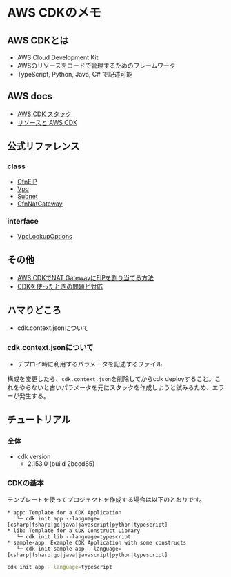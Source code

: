 # AWS CDKのメモ

## AWS CDKとは

- AWS Cloud Development Kit
- AWSのリソースをコードで管理するためのフレームワーク
- TypeScript, Python, Java, C# で記述可能

## AWS docs

- [AWS CDK スタック](https://docs.aws.amazon.com/ja_jp/cdk/v2/guide/stacks.html)
- [リソースと AWS CDK](https://docs.aws.amazon.com/ja_jp/cdk/v2/guide/resources.html)

## 公式リファレンス

### class

- [CfnEIP](https://docs.aws.amazon.com/cdk/api/v2/docs/aws-cdk-lib.aws_ec2.CfnEIP.html)
- [Vpc](https://docs.aws.amazon.com/cdk/api/v2/docs/aws-cdk-lib.aws_ec2.Vpc.html)
- [Subnet](https://docs.aws.amazon.com/cdk/api/v2/docs/aws-cdk-lib.aws_ec2.Subnet.html)
- [CfnNatGateway](https://docs.aws.amazon.com/cdk/api/v2/docs/aws-cdk-lib.aws_ec2.CfnNatGateway.html)

### interface

- [VpcLookupOptions](https://docs.aws.amazon.com/cdk/api/v2/docs/aws-cdk-lib.aws_ec2.VpcLookupOptions.html)

## その他

- [AWS CDKでNAT GatewayにEIPを割り当てる方法](https://qiita.com/reoring/items/4577de0bf63a9f787339)
- [CDKを使ったときの問題と対応](https://qiita.com/dmikita/items/f1dd6d6ad0a837d6f5fa)

## ハマりどころ

- cdk.context.jsonについて

### cdk.context.jsonについて

- デプロイ時に利用するパラメータを記述するファイル

構成を変更したら、`cdk.context.json`を削除してからcdk deployすること。これをやらないと古いパラメータを元にスタックを作成しようと試みるため、エラーが発生する。

## チュートリアル

### 全体

- cdk version
  - 2.153.0 (build 2bccd85)

### CDKの基本

テンプレートを使ってプロジェクトを作成する場合は以下のとおりです。

```text
* app: Template for a CDK Application
   └─ cdk init app --language=[csharp|fsharp|go|java|javascript|python|typescript]
* lib: Template for a CDK Construct Library
   └─ cdk init lib --language=typescript
* sample-app: Example CDK Application with some constructs
   └─ cdk init sample-app --language=[csharp|fsharp|go|java|javascript|python|typescript]
```

```bash
cdk init app --language=typescript
```
